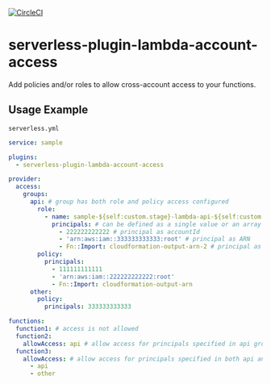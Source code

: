 [![CircleCI](https://circleci.com/gh/rschick/serverless-plugin-lambda-account-access/tree/master.svg?style=svg)](https://circleci.com/gh/rschick/serverless-plugin-lambda-account-access/tree/master)

# serverless-plugin-lambda-account-access

Add policies and/or roles to allow cross-account access to your functions.

## Usage Example

`serverless.yml`

```yaml
service: sample

plugins:
  - serverless-plugin-lambda-account-access

provider:
  access:
    groups:
      api: # group has both role and policy access configured
        role:
          - name: sample-${self:custom.stage}-lambda-api-${self:custom.region}
            principals: # can be defined as a single value or an array
              - 222222222222 # principal as accountId
              - 'arn:aws:iam::333333333333:root' # principal as ARN
              - Fn::Import: cloudformation-output-arn-2 # principal as CloudFormation Output Value ARN
        policy:
          principals:
            - 111111111111
            - 'arn:aws:iam::222222222222:root'
            - Fn::Import: cloudformation-output-arn
      other:
        policy:
          principals: 333333333333

functions:
  function1: # access is not allowed
  function2:
    allowAccess: api # allow access for principals specified in api group only
  function3:
    allowAccess: # allow access for principals specified in both api and other
      - api
      - other
```
